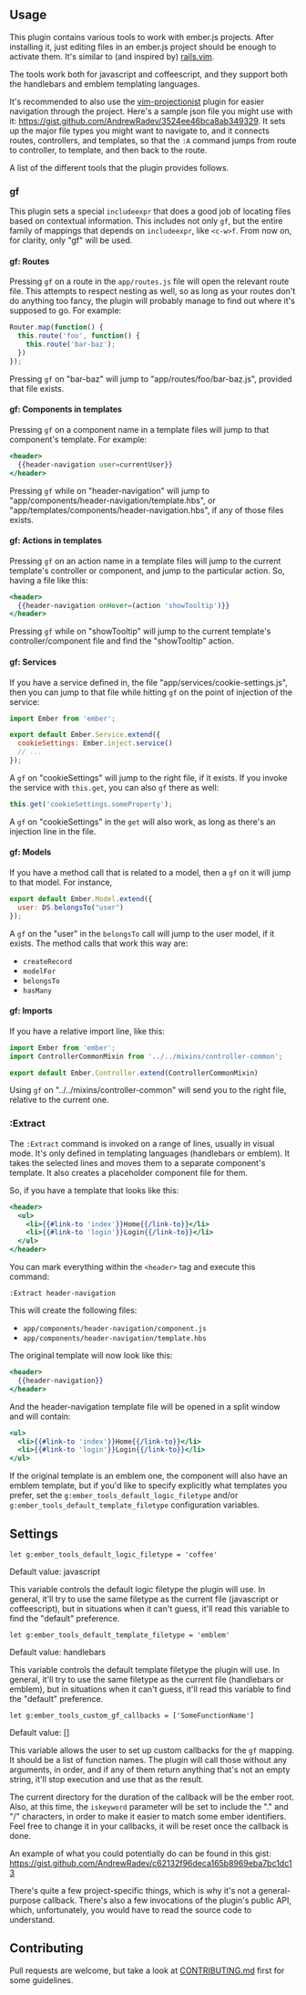 ## Usage

This plugin contains various tools to work with ember.js projects. After installing it, just editing files in an ember.js project should be enough to activate them. It's similar to (and inspired by) [rails.vim](https://github.com/tpope/vim-rails).

The tools work both for javascript and coffeescript, and they support both the handlebars and emblem templating languages.

It's recommended to also use the [vim-projectionist](https://github.com/tpope/vim-projectionist) plugin for easier navigation through the project. Here's a sample json file you might use with it: https://gist.github.com/AndrewRadev/3524ee46bca8ab349329. It sets up the major file types you might want to navigate to, and it connects routes, controllers, and templates, so that the `:A` command jumps from route to controller, to template, and then back to the route.

A list of the different tools that the plugin provides follows.

### gf

This plugin sets a special `includeexpr` that does a good job of locating files based on contextual information. This includes not only `gf`, but the entire family of mappings that depends on `includeexpr`, like `<c-w>f`. From now on, for clarity, only "gf" will be used.

#### gf: Routes

Pressing `gf` on a route in the `app/routes.js` file will open the relevant route file. This attempts to respect nesting as well, so as long as your routes don't do anything too fancy, the plugin will probably manage to find out where it's supposed to go. For example:

``` javascript
Router.map(function() {
  this.route('foo', function() {
    this.route('bar-baz');
  })
});
```

Pressing `gf` on "bar-baz" will jump to "app/routes/foo/bar-baz.js", provided that file exists.

#### gf: Components in templates

Pressing `gf` on a component name in a template files will jump to that component's template. For example:

``` handlebars
<header>
  {{header-navigation user=currentUser}}
</header>
```

Pressing `gf` while on "header-navigation" will jump to "app/components/header-navigation/template.hbs", or "app/templates/components/header-navigation.hbs", if any of those files exists.

#### gf: Actions in templates

Pressing `gf` on an action name in a template files will jump to the current template's controller or component, and jump to the particular action. So, having a file like this:

``` handlebars
<header>
  {{header-navigation onHover=(action 'showTooltip')}}
</header>
```

Pressing `gf` while on "showTooltip" will jump to the current template's controller/component file and find the "showTooltip" action.

#### gf: Services

If you have a service defined in, the file "app/services/cookie-settings.js", then you can jump to that file while hitting `gf` on the point of injection of the service:

``` javascript
import Ember from 'ember';

export default Ember.Service.extend({
  cookieSettings: Ember.inject.service()
  // ...
});
```

A `gf` on "cookieSettings" will jump to the right file, if it exists. If you invoke the service with `this.get`, you can also `gf` there as well:

``` javascript
this.get('cookieSettings.someProperty');
```

A `gf` on "cookieSettings" in the `get` will also work, as long as there's an injection line in the file.

#### gf: Models

If you have a method call that is related to a model, then a `gf` on it will jump to that model. For instance,

``` javascript
export default Ember.Model.extend({
  user: DS.belongsTo("user")
});
```

A `gf` on the "user" in the `belongsTo` call will jump to the user model, if it exists. The method calls that work this way are:

- `createRecord`
- `modelFor`
- `belongsTo`
- `hasMany`

#### gf: Imports

If you have a relative import line, like this:

``` javascript
import Ember from 'ember';
import ControllerCommonMixin from '../../mixins/controller-common';

export default Ember.Controller.extend(ControllerCommonMixin)
```

Using `gf` on "../../mixins/controller-common" will send you to the right file, relative to the current one.

### :Extract

The `:Extract` command is invoked on a range of lines, usually in visual mode. It's only defined in templating languages (handlebars or emblem). It takes the selected lines and moves them to a separate component's template. It also creates a placeholder component file for them.

So, if you have a template that looks like this:

``` handlebars
<header>
  <ul>
    <li>{{#link-to 'index'}}Home{{/link-to}}</li>
    <li>{{#link-to 'login'}}Login{{/link-to}}</li>
  </ul>
</header>
```

You can mark everything within the `<header>` tag and execute this command:

``` vim
:Extract header-navigation
```

This will create the following files:

- `app/components/header-navigation/component.js`
- `app/components/header-navigation/template.hbs`

The original template will now look like this:

``` handlebars
<header>
  {{header-navigation}}
</header>
```

And the header-navigation template file will be opened in a split window and will contain:

``` handlebars
<ul>
  <li>{{#link-to 'index'}}Home{{/link-to}}</li>
  <li>{{#link-to 'login'}}Login{{/link-to}}</li>
</ul>
```

If the original template is an emblem one, the component will also have an emblem template, but if you'd like to specify explicitly what templates you prefer, set the `g:ember_tools_default_logic_filetype` and/or `g:ember_tools_default_template_filetype` configuration variables.



## Settings

``` vim
let g:ember_tools_default_logic_filetype = 'coffee'
```

Default value: javascript

This variable controls the default logic filetype the plugin will use. In general, it'll try to use the same filetype as the current file (javascript or coffeescript), but in situations when it can't guess, it'll read this variable to find the "default" preference.

``` vim
let g:ember_tools_default_template_filetype = 'emblem'
```

Default value: handlebars

This variable controls the default template filetype the plugin will use. In general, it'll try to use the same filetype as the current file (handlebars or emblem), but in situations when it can't guess, it'll read this variable to find the "default" preference.

``` vim
let g:ember_tools_custom_gf_callbacks = ['SomeFunctionName']
```
Default value: []

This variable allows the user to set up custom callbacks for the `gf` mapping. It should be a list of function names. The plugin will call those without any arguments, in order, and if any of them return anything that's not an empty string, it'll stop execution and use that as the result.

The current directory for the duration of the callback will be the ember root. Also, at this time, the `iskeyword` parameter will be set to include the "." and "/" characters, in order to make it easier to match some ember identifiers. Feel free to change it in your callbacks, it will be reset once the callback is done.

An example of what you could potentially do can be found in this gist: https://gist.github.com/AndrewRadev/c62132f96deca165b8969eba7bc1dc13

There's quite a few project-specific things, which is why it's not a general-purpose callback. There's also a few invocations of the plugin's public API, which, unfortunately, you would have to read the source code to understand.

## Contributing

Pull requests are welcome, but take a look at [CONTRIBUTING.md](https://github.com/AndrewRadev/ember-tools.vim/blob/master/CONTRIBUTING.md) first for some guidelines.
